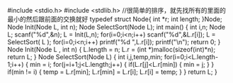 #include <stdio.h>
#include <stdlib.h>
//很简单的排序，就先找所有的里面的最小的然后跟前面的交换就好
typedef struct Node{
    int *r;
    int length;
}Node;
Node Init(Node L, int n);
Node SelectSort(Node L);
int main()
{
    int i,n;
    Node L;
    scanf("%d",&n);
    L = Init(L,n);
    for(i=0;i<n;i++)
        scanf("%d",&L.r[i]);
    L = SelectSort( L );
    for(i=0;i<n;i++)
        printf("%d ",L.r[i]);
    printf("\n");
    return 0;
}
Node Init(Node L , int n)
{
    L.length = n;
    L.r = (int *)malloc(sizeof(int)*n);
    return L;
}
Node SelectSort(Node L)
{
    int i,j,temp,min;
    for(i=0;i<L.length-1;i++)
    {
        min = i;
        for(j=i+1;j<L.length;j++)
        {
            if(L.r[j]<L.r[min])
            {
                min = j;
            }
        }
        if(min != i)
        {
            temp = L.r[min];
            L.r[min] = L.r[i];
            L.r[i] = temp;
        }
    }
    return L;
}

